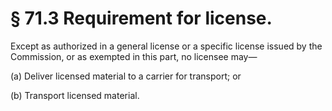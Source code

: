 # § 71.3   Requirement for license.

Except as authorized in a general license or a specific license issued by the Commission, or as exempted in this part, no licensee may—


(a) Deliver licensed material to a carrier for transport; or


(b) Transport licensed material.





